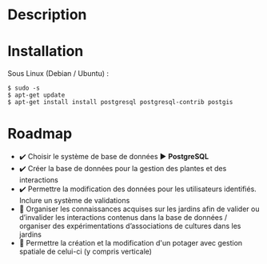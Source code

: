 # Description

# Installation
Sous Linux (Debian / Ubuntu) :

```console
$ sudo -s
$ apt-get update
$ apt-get install install postgresql postgresql-contrib postgis
```

# Roadmap
* :heavy_check_mark: Choisir le système de base de données :arrow_forward: **PostgreSQL**
* :heavy_check_mark: Créer la base de données pour la gestion des plantes et des interactions
* :heavy_check_mark: Permettre la modification des données pour les utilisateurs identifiés. Inclure un système de validations
* :white_square_button: Organiser les connaissances acquises sur les jardins afin de valider ou d’invalider les interactions contenus dans la base de données / organiser des expérimentations d’associations de cultures dans les jardins
* :white_square_button: Permettre la création et la modification d'un potager avec gestion spatiale de celui-ci (y compris verticale)
